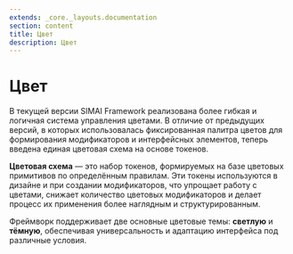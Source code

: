 ```yaml
---
extends: _core._layouts.documentation
section: content
title: Цвет
description: Цвет
---
```


# Цвет

В текущей версии SIMAI Framework реализована более гибкая и логичная система управления цветами. В отличие от предыдущих
версий, в которых использовалась фиксированная палитра цветов для формирования модификаторов и интерфейсных элементов,
теперь введена единая цветовая схема на основе токенов.

**Цветовая схема** — это набор токенов, формируемых на базе цветовых примитивов по определённым правилам. Эти токены
используются в дизайне и при создании модификаторов, что упрощает работу с цветами, снижает количество цветовых
модификаторов и делает процесс их применения более наглядным и структурированным.

Фреймворк поддерживает две основные цветовые темы: **светлую** и **тёмную**, обеспечивая универсальность и адаптацию
интерфейса под различные условия.
